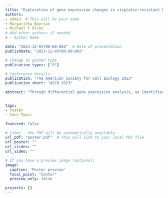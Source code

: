 ```yaml
---
title: "Exploration of gene expression changes in cisplatin-resistant high grade serous ovarian cancer"
authors:
- admin  # This will be your name
- Margaritha Bayrsan
- Michael F Olson
# Add other authors if needed
# - Author Name

date: "2023-12-05T00:00:00Z"  # Date of presentation
publishDate: "2023-12-05T00:00:00Z"

# Change to poster type
publication_types: ["9"]

# Conference details
publication: "The American Society for Cell Biology 2023"
publication_short: "ASCB 2023"

abstract: "Through differential gene expression analysis, we identified significant patterns of gene expression changes. Pathway analysis revealed enriched biological processes and pathways, consistent with important functional implications of these gene expression changes. Notably, our analysis identified the smooth muscle actin gene ACTA2 as a one of the most profoundly affected gene expression changes. ACTA2 is a component of the actin cytoskeleton, suggesting that changes in cytoskeleton organization could play a contributory role in cisplatin resistance. Western blotting and fluorescence activated cell sorting (FACS) validated the increased expression of ACTA2 protein in cisplatin-resistant cells. We are now conducting experiments to explore the role of ACTA2 in modulating cytoskeletal dynamics and cisplatin sensitivity in ovarian cancer cell lines. These findings will enhance our understanding of gene expression regulation and the role of ACTA2 in ovarian cancer, providing potential therapeutic targets for further investigation and validation."


tags:
- Poster
- Your Topic

featured: false

# Links - the PDF will be automatically available
url_pdf: "poster.pdf"  # This will link to your local PDF file
url_poster: ""
url_slides: ""
url_video: ""

# If you have a preview image (optional)
image:
  caption: 'Poster preview'
  focal_point: "Center"
  preview_only: false

projects: []
---
```

